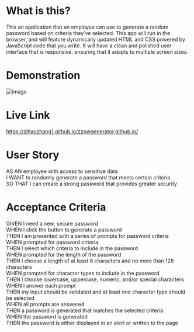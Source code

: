# What is this?
This an application that an employee can use to generate a random password based on criteria they’ve selected. This app will run in the browser, and will feature dynamically updated HTML and CSS powered by JavaScript code that you write. It will have a clean and polished user interface that is responsive, ensuring that it adapts to multiple screen sizes.

# Demonstration
![image](https://user-images.githubusercontent.com/72529794/97834376-bcf0a080-1ca5-11eb-9051-d44b2b2a07c3.png)

# Live Link
https://zihaozhang1.github.io/zzpwgenerator.github.io/

# User Story
AS AN employee with access to sensitive data\
I WANT to randomly generate a password that meets certain criteria\
SO THAT I can create a strong password that provides greater security

# Acceptance Criteria
GIVEN I need a new, secure password \
WHEN I click the button to generate a password \
THEN I am presented with a series of prompts for password criteria \
WHEN prompted for password criteria \
THEN I select which criteria to include in the password \
WHEN prompted for the length of the password \
THEN I choose a length of at least 8 characters and no more than 128 characters \
WHEN prompted for character types to include in the password \
THEN I choose lowercase, uppercase, numeric, and/or special characters \
WHEN I answer each prompt \
THEN my input should be validated and at least one character type should be selected \
WHEN all prompts are answered \
THEN a password is generated that matches the selected criteria \
WHEN the password is generated \
THEN the password is either displayed in an alert or written to the page
